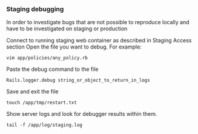 ### Staging debugging

In order to investigate bugs that are not possible to reproduce locally and have to be investigated on staging or production

Connect to running staging web container as described in Staging Access section
Open the file you want to debug. For example:
```
vim app/policies/any_policy.rb
```
Paste the debug command to the file

```
Rails.logger.debug string_or_object_to_return_in_logs
```
Save and exit the file 

```
touch /app/tmp/restart.txt
```
Show server logs and look for debugger results within them.
```
tail -f /app/log/staging.log
```
